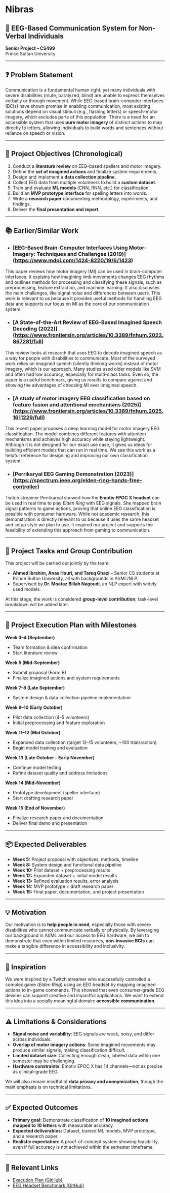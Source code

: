 # Nibras
## 🧠 EEG-Based Communication System for Non-Verbal Individuals  
**Senior Project – CS499**  
Prince Sultan University 

---

## ❓ Problem Statement
Communication is a fundamental human right, yet many individuals with severe disabilities (mute, paralyzed, blind) are unable to express themselves verbally or through movement. While EEG-based brain–computer interfaces (BCIs) have shown promise in enabling communication, most existing solutions depend on visual stimuli (e.g., flashing letters) or speech-motor imagery, which excludes parts of this population. There is a need for an accessible system that uses **pure motor imagery** of distinct actions to map directly to letters, allowing individuals to build words and sentences without reliance on speech or vision.

---

## 🎯 Project Objectives (Chronological)
1. Conduct a **literature review** on EEG-based spellers and motor imagery.  
2. Define the **set of imagined actions** and finalize system requirements.  
3. Design and implement a **data collection pipeline**.  
4. Collect EEG data from multiple volunteers to build a **custom dataset**.  
5. Train and evaluate **ML models** (CNN, RNN, etc.) for classification.  
6. Build an **MVP prototype interface** for spelling letters into words.  
7. Write a **research paper** documenting methodology, experiments, and findings.  
8. Deliver the **final presentation and report**.  

---

## 📚 Earlier/Similar Work

- ### **[EEG-Based Brain-Computer Interfaces Using Motor-Imagery: Techniques and Challenges** (2019)] (https://www.mdpi.com/1424-8220/19/6/1423)  
This paper reviews how motor imagery (MI) can be used in brain-computer interfaces. It explains how imagining limb movements changes EEG rhythms and outlines methods for processing and classifying these signals, such as preprocessing, feature extraction, and machine learning. It also discusses the main challenges, like signal noise and differences between users. This work is relevant to us because it provides useful methods for handling EEG data and supports our focus on MI as the core of our communication system.

- ### **[A State-of-the-Art Review of EEG-Based Imagined Speech Decoding** (2022)] (https://www.frontiersin.org/articles/10.3389/fnhum.2022.867281/full)  
This review looks at research that uses EEG to decode imagined speech as a way for people with disabilities to communicate. Most of the surveyed work relies on imagined speech (silently thinking words) instead of motor imagery, which is our approach. Many studies used older models like SVM and often had low accuracy, especially for multi-class tasks. Even so, the paper is a useful benchmark, giving us results to compare against and showing the advantages of choosing MI over imagined speech.

- ### **[A study of motor imagery EEG classification based on feature fusion and attentional mechanisms** (2025)] (https://www.frontiersin.org/articles/10.3389/fnhum.2025.1611229/full)  
This recent paper proposes a deep learning model for motor imagery EEG classification. The model combines different features with attention mechanisms and achieves high accuracy while staying lightweight. Although it is not designed for our exact use case, it gives us ideas for building efficient models that can run in real time. We see this work as a helpful reference for designing and improving our own classification system.

- ### **[Perrikaryal EEG Gaming Demonstration** (2023)] (https://spectrum.ieee.org/elden-ring-hands-free-controller)  
Twitch streamer Perrikaryal showed how the **Emotiv EPOC X headset** can be used in real time to play *Elden Ring* with EEG signals. She mapped brain signal patterns to game actions, proving that online EEG classification is possible with consumer hardware. While not academic research, this demonstration is directly relevant to us because it uses the same headset and setup style we plan to use. It inspired our project and supports the feasibility of extending this approach from gaming to communication.


---

## 👥 Project Tasks and Group Contribution
This project will be carried out jointly by the team:  
- **Ahmed Ibrahim, Anas Houri, and Tareq Ghazi** – Senior CS students at Prince Sultan University, all with backgrounds in AI/ML/NLP.  
- Supervised by **Dr. Moataz Billah Nagoudi**, an NLP expert with widely used models.  

At this stage, the work is considered **group-level contribution**; task-level breakdown will be added later.

---

## 📅 Project Execution Plan with Milestones

**Week 3–4 (September)**  
- Team formation & idea confirmation  
- Start literature review  

**Week 5 (Mid-September)**  
- Submit proposal (Form B)  
- Finalize imagined actions and system requirements  

**Week 7–8 (Late September)**  
- System design & data collection pipeline implementation  

**Week 9–10 (Early October)**  
- Pilot data collection (4–5 volunteers)  
- Initial preprocessing and feature exploration  

**Week 11–12 (Mid October)**  
- Expanded data collection (target 12–15 volunteers, ~100 trials/action)  
- Begin model training and evaluation  

**Week 13 (Late October – Early November)**  
- Continue model testing  
- Refine dataset quality and address limitations  

**Week 14 (Mid-November)**  
- Prototype development (speller interface)  
- Start drafting research paper  

**Week 15 (End of November)**  
- Finalize research paper and documentation  
- Deliver final demo and presentation  

---

## 📦 Expected Deliverables
- **Week 5:** Project proposal with objectives, methods, timeline  
- **Week 8:** System design and functional data pipeline  
- **Week 10:** Pilot dataset + preprocessing results  
- **Week 12:** Expanded dataset + initial model results  
- **Week 13:** Refined evaluation results, error analysis  
- **Week 14:** MVP prototype + draft research paper  
- **Week 15:** Final paper, documentation, and project presentation  

---

## 💡 Motivation
Our motivation is to **help people in need**, especially those with severe disabilities who cannot communicate verbally or physically. By leveraging our background in AI/ML and our access to EEG hardware, we aim to demonstrate that even within limited resources, **non-invasive BCIs** can make a tangible difference in accessibility and inclusivity.

---

## 🌟 Inspiration
We were inspired by a Twitch streamer who successfully controlled a complex game (*Elden Ring*) using an EEG headset by mapping imagined actions to in-game commands. This showed that even consumer-grade EEG devices can support creative and impactful applications. We want to extend this idea into a socially meaningful domain: **accessible communication**.

---

## ⚠️ Limitations & Considerations
- **Signal noise and variability**: EEG signals are weak, noisy, and differ across individuals.  
- **Overlap of motor imagery actions**: Some imagined movements may produce similar signals, making classification difficult.  
- **Limited dataset size**: Collecting enough clean, labeled data within one semester may be challenging.  
- **Hardware constraints**: Emotiv EPOC X has 14 channels—not as precise as clinical-grade EEG.  

We will also remain mindful of **data privacy and anonymization**, though the main emphasis is on technical limitations.

---

## ✅ Expected Outcomes
- **Primary goal:** Demonstrate classification of **10 imagined actions mapped to 10 letters** with measurable accuracy.  
- **Expected deliverables:** Dataset, trained ML models, MVP prototype, and a research paper.  
- **Realistic expectation:** A proof-of-concept system showing feasibility, even if full accuracy is not achieved within the semester timeframe.  

---

## 🔗 Relevant Links
- [Execution Plan (GitHub)](https://github.com/AhmedYasserIbrahim/Nibras/blob/main/Execution_Plan.md)  
- [EEG Headset Benchmark (GitHub)](https://github.com/AhmedYasserIbrahim/Nibras/blob/main/EEG_Headset_Benchmark.md)  

